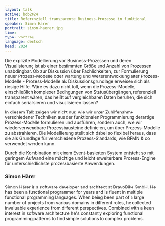 ```yaml
---
layout: talk
active: bob2024
title: Referenziell transparente Business-Prozesse in funktional
speaker: Simon Härer
portrait: simon-haerer.jpg
time:
type: Vortrag
language: deutsch
head: 2024
---
```


Die explizite Modellierung von Business-Prozessen und deren
Visualisierung ist ab einer bestimmten Größe und Anzahl von Prozessen
unabdingbar. Ob zur Diskussion über Fachlichkeiten, zur Formulierung
neuer Prozess-Modelle oder Wartung und Weiterentwicklung alter
Prozess-Modelle - Prozess-Modelle als Diskussionsgrundlage erweisen
sich als riesige Hilfe. Wäre es dazu nicht toll, wenn die
Prozess-Modelle, einschließlich komplexer Bedingungen von
Statusübergängen, referenziell transparent wären, das heißt auf
vergleichbaren Daten beruhen, die sich einfach serialisieren und
visualisieren lassen?

In diesem Talk zeigen wir nicht nur, wie wir unter Zuhilfenahme
verschiedener Techniken aus der funktionalen Programmierung derartige
Prozess-Modelle formulieren und ausführen, sondern auch, wie wir
wiederverwendbare Prozessbausteine definieren, um über Prozess-Modelle
zu abstrahieren. Die Modellierung stellt sich dabei so flexibel
heraus, dass sie als Grundlage für verschiedene Prozess-Standards, wie
BPMN & co verwendet werden kann.

Durch die Kombination mit einem Event-basierten System entsteht so mit
geringem Aufwand eine mächtige und leicht erweiterbare Prozess-Engine
für unterschiedlichste prozessbasierte Anwendungen.

### Simon Härer

Simon Härer is a software developer and architect at BravoBike GmbH.
He has been a functional programmer for years and is fluent in
multiple functional programming languages. When being been part of a
large number of projects from various domains in different roles, he
collected invaluable experience from different perspectives. Combined
with a keen interest in software architecture he's constantly
exploring functional programming patterns to find simple solutions to
complex problems.
